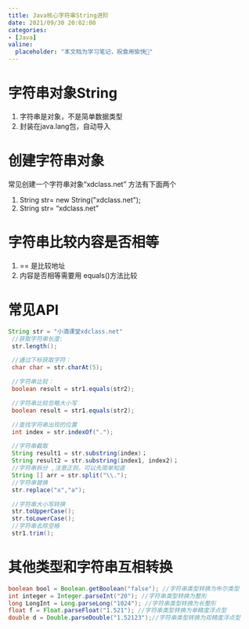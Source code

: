 ```yaml
---
title: Java核⼼字符串String进阶
date: 2021/09/30 20:02:00
categories:
- [Java]
valine:
  placeholder: "本文档为学习笔记，祝食用愉快💪"
---
```


# 字符串对象String
1. 字符串是对象，不是简单数据类型
2. 封装在java.lang包，⾃动导⼊

# 创建字符串对象
常⻅创建⼀个字符串对象“xdclass.net” ⽅法有下⾯两个
1. String str= new String("xdclass.net");
2. String str= “xdclass.net”

# 字符串⽐较内容是否相等
1. == 是⽐较地址
2. 内容是否相等需要⽤ equals()⽅法⽐较

# 常⻅API
```java
String str = "⼩滴课堂xdclass.net"
 //获取字符串⻓度:
 str.length();

 //通过下标获取字符：
 char char = str.charAt(5);

 //字符串⽐较：
 boolean result = str1.equals(str2);

 //字符串⽐较忽略⼤⼩写
 boolean result = str1.equals(str2);

 //查找字符串出现的位置
 int index = str.indexOf(".");

 //字符串截取
 String result1 = str.substring(index)；
 String result2 = str.substring(index1, index2)；
 //字符串拆分 ,注意正则，可以先简单知道
 String [] arr = str.split("\\.");
 //字符串替换
 str.replace("x","a");

 //字符串⼤⼩写转换
 str.toUpperCase();
 str.toLowerCase();
 //字符串去除空格
 str1.trim();
 ```

# 其他类型和字符串互相转换
```java
boolean bool = Boolean.getBoolean("false"); //字符串类型转换为布尔类型
int integer = Integer.parseInt("20"); //字符串类型转换为整形
long LongInt = Long.parseLong("1024"); //字符串类型转换为⻓整形
float f = Float.parseFloat("1.521"); //字符串类型转换为单精度浮点型
double d = Double.parseDouble("1.52123");//字符串类型转换为双精度浮点型
```

